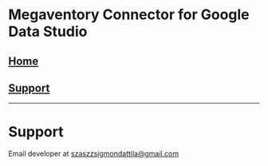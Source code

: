 # Megaventory Connector for Google Data Studio

## [Home](https://szzsa.github.io/megaventory-connector)
## [Support](https://szzsa.github.io/megaventory-connector/support)
______________________________________
# Support
Email developer at [szaszzsigmondattila@gmail.com](mailto:szaszzsigmondattila@gmail.com)